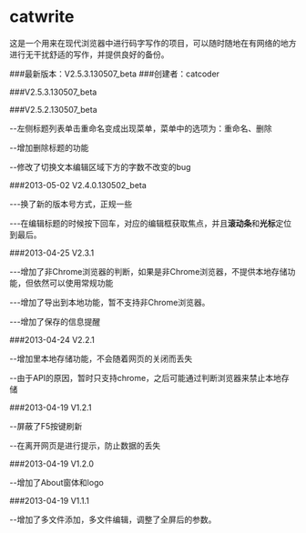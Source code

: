 catwrite
========

这是一个用来在现代浏览器中进行码字写作的项目，可以随时随地在有网络的地方进行无干扰舒适的写作，并提供良好的备份。

###最新版本：V2.5.3.130507_beta
###创建者：catcoder


###V2.5.3.130507_beta

###V2.5.2.130507_beta

--左侧标题列表单击重命名变成出现菜单，菜单中的选项为：重命名、删除

--增加删除标题的功能

--修改了切换文本编辑区域下方的字数不改变的bug

###2013-05-02 V2.4.0.130502_beta

---换了新的版本号方式，正规一些

---在编辑标题的时候按下回车，对应的编辑框获取焦点，并且**滚动条**和**光标**定位到最后。


###2013-04-25 V2.3.1

---增加了非Chrome浏览器的判断，如果是非Chrome浏览器，不提供本地存储功能，但依然可以使用常规功能

---增加了导出到本地功能，暂不支持非Chrome浏览器。

---增加了保存的信息提醒


###2013-04-24 V2.2.1

--增加里本地存储功能，不会随着网页的关闭而丢失

--由于API的原因，暂时只支持chrome，之后可能通过判断浏览器来禁止本地存储

###2013-04-19 V1.2.1

--屏蔽了F5按键刷新

--在离开网页是进行提示，防止数据的丢失

###2013-04-19 V1.2.0

--增加了About窗体和logo

###2013-04-19 V1.1.1

--增加了多文件添加，多文件编辑，调整了全屏后的参数。